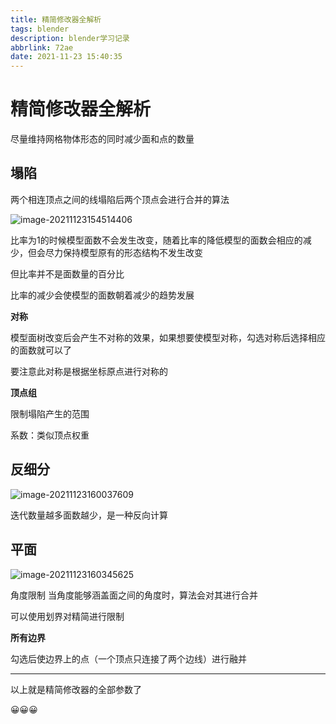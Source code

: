 ```yaml
---
title: 精简修改器全解析
tags: blender
description: blender学习记录
abbrlink: 72ae
date: 2021-11-23 15:40:35
---
```


# 精简修改器全解析

尽量维持网格物体形态的同时减少面和点的数量

## 塌陷

两个相连顶点之间的线塌陷后两个顶点会进行合并的算法

![image-20211123154514406](https://cdn.jsdelivr.net/gh/lafew/picgo_xyz@main//img/image-20211123154514406.png)

比率为1的时候模型面数不会发生改变，随着比率的降低模型的面数会相应的减少，但会尽力保持模型原有的形态结构不发生改变

但比率并不是面数量的百分比

比率的减少会使模型的面数朝着减少的趋势发展

**对称**

模型面树改变后会产生不对称的效果，如果想要使模型对称，勾选对称后选择相应的面数就可以了

要注意此对称是根据坐标原点进行对称的

**顶点组**

限制塌陷产生的范围

系数：类似顶点权重

## 反细分

![image-20211123160037609](https://cdn.jsdelivr.net/gh/lafew/picgo_xyz@main//img/image-20211123160037609.png)

迭代数量越多面数越少，是一种反向计算

## 平面

![image-20211123160345625](https://cdn.jsdelivr.net/gh/lafew/picgo_xyz@main//img/image-20211123160345625.png)

角度限制 当角度能够涵盖面之间的角度时，算法会对其进行合并

可以使用划界对精简进行限制

**所有边界**

勾选后使边界上的点（一个顶点只连接了两个边线）进行融并

---

以上就是精简修改器的全部参数了

😀😀😀
